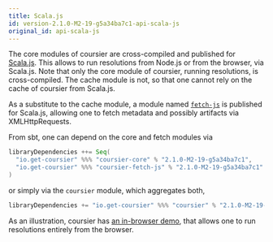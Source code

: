 ```yaml
---
title: Scala.js
id: version-2.1.0-M2-19-g5a34ba7c1-api-scala-js
original_id: api-scala-js
---
```


The core modules of coursier are cross-compiled and published for
[Scala.js](https://www.scala-js.org). This allows to run resolutions from
Node.js or from the browser, via Scala.js. Note that only the core module
of coursier, running resolutions, is cross-compiled. The cache module is not,
so that one cannot rely on the cache of coursier from Scala.js.

As a substitute to the cache module, a module named
[`fetch-js`](https://repo1.maven.org/maven2/io/get-coursier/coursier-fetch-js_sjs0.6_2.12)
is published for Scala.js, allowing one to fetch metadata and possibly
artifacts via XMLHttpRequests.

From sbt, one can depend on the core and fetch modules via
```scala
libraryDependencies ++= Seq(
  "io.get-coursier" %%% "coursier-core" % "2.1.0-M2-19-g5a34ba7c1",
  "io.get-coursier" %%% "coursier-fetch-js" % "2.1.0-M2-19-g5a34ba7c1"
)
```
or simply via the `coursier` module, which aggregates both,
```scala
libraryDependencies += "io.get-coursier" %%% "coursier" % "2.1.0-M2-19-g5a34ba7c1"
```

As an illustration, coursier has [an in-browser demo](../demo), that allows one
to run resolutions entirely from the browser.
